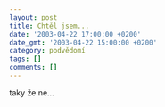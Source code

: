 ```yaml
---
layout: post
title: Chtěl jsem...
date: '2003-04-22 17:00:00 +0200'
date_gmt: '2003-04-22 15:00:00 +0200'
category: podvědomí
tags: []
comments: []
---
```


<p>taky že ne...</p>
